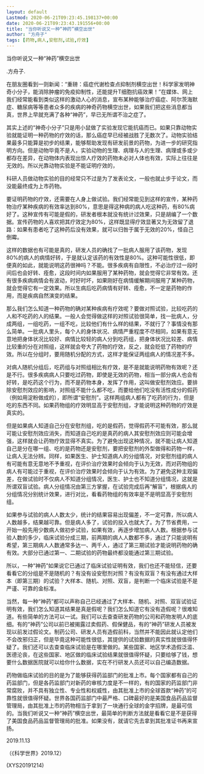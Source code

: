 ```yaml
---
layout: default
Lastmod: 2020-06-21T09:23:45.198137+00:00
date: 2020-06-21T09:23:43.191556+00:00
title: "当你听说又一种“神药”横空出世"
author: "方舟子"
tags: [药物,病人,安慰剂,试验,疗效]
---
```


当你听说又一种“神药”横空出世

.方舟子.

在朋友圈看到一则新闻：“重磅：癌症代谢检查点抑制剂横空出世！科学家发明神奇小分子，能消除肿瘤的免疫抑制性，还能提升T细胞抗癌效果！”在媒体、网上我们经常能看到类似这样的激动人心的消息，宣布某种能够治疗癌症、阿尔茨海默症、糖尿病等等患者众多的疾病的神奇药物横空出世，如果我们把这些消息都当真，世界上早就充满了各种“神药”，早已无所谓不治之症了。

其实上述的“神奇小分子”只是用小鼠做了实验发现它能抗癌而已。如果只靠动物实验就能证明一种药物的疗效的话，那么癌症早已经被战胜了无数次了。动物实验结果最多只能算是初步的结果，能够帮助发现有研发前景的药物，为进一步的研究指明方向。但是动物毕竟不是人，实验动物的生理、病理与人的生理、病理或多或少都存在差异，在动物体内表现出惊人疗效的药物未必对人体也有效，实际上往往是无效的。所以光靠动物实验是不能证明疗效的，

科研人员做动物实验的目的经常只不过是为了发表论文，一般也就止步于论文，而没能最终成为上市药物。

要证明药物的疗效，还需要在人身上做试验。我们经常能见到这样的宣传，某种药物治疗某种疾病的有效率达到80%，意思是得这种病的病人吃这种药，有80%病好了。这种宣传有可能是假的，研发者根本就没有统计过效果，只是胡编了一个数据。宣传药物的人喜欢把其疗效定为80%，这样既显得疗效显著又为无效留了退路：如果有患者吃了这种药后没有效果，就可以归咎于属于无效的20%，怪自己倒霉。

这样的数据也有可能是真的，研发人员的确找了一批病人服用了该药物，发现80%的病人的病情好转，于是就认定该药的有效性是80%。这种可能性很低，即便真的如此，就能说明这药很神吗？不能。很多疾病有自限性，不必治疗过一段时间后也会好转、痊愈，这段时间内如果服用了某种药物，就会觉得它非常有效。还有很多疾病病情会有波动，时好时坏，如果刚好在病情缓解期间服用了某种药物，就会觉得它有一定效果。所以生病后吃药病情有好转、痊愈，不一定是药物的作用，而是疾病自然演变的结果。

那么我们怎么知道一种药物的确对某种疾病有疗效呢？要做对照试验，比较吃药的人和不吃药的人的结果。一般人会觉得做这样的对照试验很简单，找一批病人，分成两组，一组吃药，一组不吃，比较他们有什么样的结果，不就行了？事情没有那么简单。一批病人里头，每个人的身体状况、病情严重程度不尽相同，如果有意无意地把身体状况比较好、病情比较轻的病人分到吃药组，把身体状况比较差、病情比较重的分在对照组，这样就会夸大了药物的疗效，反之，就会贬低了药物的疗效。所以在分组时，要用随机分配的方式，这样才能保证两组病人的情况差不多。

对病人随机分组后，吃药组与对照组相比有疗效，是不是就能说明药物有效呢？还是不行。很多疾病病人只要吃过药物，即使是无效的药物，相当一部分病人也会有好转，是吃药这个行为，而不是药物本身，发挥了作用，这叫做安慰剂效应。要排除安慰剂效应的影响，对照组不能什么都不吃，而要给他们吃没有活性成分的假药（例如用淀粉做成的），即所谓“安慰剂”。这样两组病人都有了吃药的行为，但是吃的东西不同。如果药物组的疗效明显高于安慰剂组，才能说明这种药物的疗效是真实的。

但是如果病人知道自己分在安慰剂组，吃的是假药，觉得假药不可能有效，那么就可能让安慰剂效应消失，而知道自己吃的是真药的病人其安慰剂效应则可能会增强，这样就会让药物疗效显得不真实。为了避免出现这种情况，就不能让病人知道自己是分在哪一组、吃的是药物还是安慰剂，要把安慰剂的外型做得和药物一样，让病人无法分辨。同样，如果医生、护士知道病人的分组情况，对安慰剂组的病人有可能有意无意地不予重视，在评价治疗效果时会倾向于认为无效，而对药物组的病人有可能过于重视，在评价治疗效果时会倾向于认为有效。为了避免这种主观偏差，在做试验时不仅病人不知道分组情况，医生、护士也不知道分组情况，这就是所谓双盲试验。病人分组情况由第三方掌握，在试验完成后再“解盲”，根据病人的分组情况分别统计效果，进行对比，看看药物组的有效率是不是明显高于安慰剂组。

如果参与试验的病人人数太少，统计的结果容易出现偏差，不一定可靠，所以病人人数越多，结果越可靠。但是病人多了，试验的投入也就大了。为了节省费用，一开始一般先用少数病人做初步试验，如果有效，再逐步增加病人人数。根据参与试验人数的多少，临床试验分成三期，前两期的病人人数都不多，通过了只能说明有希望，第三期病人人数通常多达一、两千人，通过了第三期试验才能说明药物的确有效。大部分已通过第一、二期试验的药物最终都没能通过第三期试验。

所以，一种“神药”如果说它已通过了临床试验证明有效，我们也还不能轻信，还要看看它的分组是不是随机的？有没有设安慰剂对照？有没有双盲？有没有通过大样本（即第三期）的试验？大样本、随机、对照、双盲，是判断一个临床试验是不是严谨、可靠的金标准。

当然，每一种“神药”都可以声称自己已经通过了大样本、随机、对照、双盲试验证明有效，我们怎么知道其结果是真是假呢？我们怎么知道它有没有造假呢？很难知道。有些简单的方法可以一试。我们可以去查查研发药物的公司和药物发明人的底细。有的“神药”公司以前已被揭露过卖假药、假保健品，有的“神药”研发人员被发现以前发过假论文。制药公司、研发人员有造假前科，当然并不能因此就认定他们不会改邪归正，但是毕竟这种可能性很低，其提供的试验数据的真实性就很值得怀疑了。我们还可以去查查临床试验是在哪里做的。某些国家、地区学术造假泛滥、医德沦丧，在这些国家、地区做的临床试验结果就很值得怀疑，只要给够了钱，想要什么数据医院就可以给你什么数据，实在不行研发人员还可以自己编造数据。

药物做临床试验的目的是为了能够获得药监部门的批准上市。每个国家都有自己的药监部门，但是各药监部门对新药的审核力度是不一样的，有的国家的药监部门非常腐败，并不具有独立性、专业性和权威性，由其批准上市的全球首款“神药”的可靠性就很值得怀疑。世界各国药监部门中最严格、口碑最好的是美国食品药品监督管理局，由其批准上市的药物相当于拿到了一块通行全球的金字招牌，是最可信的。当我们听说又一种“神药”横空出世，最简单的判断方法就是看看它是不是获得了美国食品药品监督管理局的批准。如果没有，就请它先去拿到其批准证书再来宣扬。

2019.11.13

（《科学世界》2019.12）

(XYS20191214)

